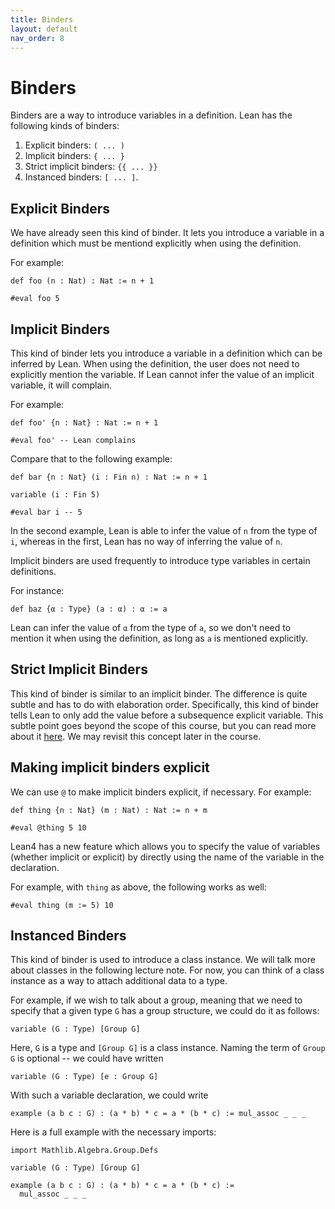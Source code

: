 ```yaml
---
title: Binders
layout: default
nav_order: 8
---
```


# Binders

Binders are a way to introduce variables in a definition.
Lean has the following kinds of binders:
1. Explicit binders: `( ... )`
2. Implicit binders: `{ ... }`
3. Strict implicit binders: `{{ ... }}`
4. Instanced binders: `[ ... ]`. 

## Explicit Binders

We have already seen this kind of binder.
It lets you introduce a variable in a definition which must be mentiond explicitly when using the definition.

For example:
```lean
def foo (n : Nat) : Nat := n + 1

#eval foo 5
```

## Implicit Binders

This kind of binder lets you introduce a variable in a definition which can be inferred by Lean.
When using the definition, the user does not need to explicitly mention the variable.
If Lean cannot infer the value of an implicit variable, it will complain.

For example:
```lean
def foo' {n : Nat} : Nat := n + 1

#eval foo' -- Lean complains
```

Compare that to the following example:
```lean
def bar {n : Nat} (i : Fin n) : Nat := n + 1

variable (i : Fin 5)

#eval bar i -- 5
```

In the second example, Lean is able to infer the value of `n` from the type of `i`, whereas in the first, Lean has no way of inferring the value of `n`.

Implicit binders are used frequently to introduce type variables in certain definitions.

For instance:
```lean
def baz {α : Type} (a : α) : α := a
```

Lean can infer the value of `α` from the type of `a`, so we don't need to mention it when using the definition, as long as `a` is mentioned explicitly.


## Strict Implicit Binders

This kind of binder is similar to an implicit binder.
The difference is quite subtle and has to do with elaboration order.
Specifically, this kind of binder tells Lean to only add the value before a subsequence explicit variable. 
This subtle point goes beyond the scope of this course, but you can read more about it [here](https://lean-lang.org/theorem_proving_in_lean4/interacting_with_lean.html?highlight=binder#more-on-implicit-arguments).
We may revisit this concept later in the course.

## Making implicit binders explicit

We can use `@` to make implicit binders explicit, if necessary.
For example:
```lean
def thing {n : Nat} (m : Nat) : Nat := n + m

#eval @thing 5 10
```

Lean4 has a new feature which allows you to specify the value of variables (whether implicit or explicit) by directly using the name of the variable in the declaration.

For example, with `thing` as above, the following works as well:
```lean
#eval thing (m := 5) 10
```

## Instanced Binders

This kind of binder is used to introduce a class instance.
We will talk more about classes in the following lecture note.
For now, you can think of a class instance as a way to attach additional data to a type.

For example, if we wish to talk about a group, meaning that we need to specify that a given type `G` has a group structure, we could do it as follows:

```lean
variable (G : Type) [Group G]
```

Here, `G` is a type and `[Group G]` is a class instance.
Naming the term of `Group G` is optional -- we could have written
```lean
variable (G : Type) [e : Group G]
```

With such a variable declaration, we could write
```lean
example (a b c : G) : (a * b) * c = a * (b * c) := mul_assoc _ _ _
```

Here is a full example with the necessary imports:
```lean
import Mathlib.Algebra.Group.Defs

variable (G : Type) [Group G]

example (a b c : G) : (a * b) * c = a * (b * c) := 
  mul_assoc _ _ _
```
